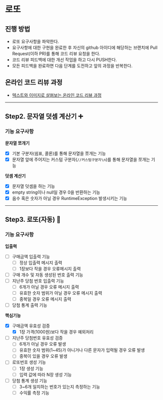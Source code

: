# 로또

## 진행 방법

* 로또 요구사항을 파악한다.
* 요구사항에 대한 구현을 완료한 후 자신의 github 아이디에 해당하는 브랜치에 Pull Request(이하 PR)를 통해 코드 리뷰 요청을 한다.
* 코드 리뷰 피드백에 대한 개선 작업을 하고 다시 PUSH한다.
* 모든 피드백을 완료하면 다음 단계를 도전하고 앞의 과정을 반복한다.

## 온라인 코드 리뷰 과정

* [텍스트와 이미지로 살펴보는 온라인 코드 리뷰 과정](https://github.com/next-step/nextstep-docs/tree/master/codereview)

---

## Step2. 문자열 덧셈 계산기 ➕

### 기능 요구사항

**문자열 쪼개기**

- [x] 기본 구분자(쉼표, 콜론)를 통해 문자열을 쪼개는 기능
- [x] 문자열 앞에 주어지는 커스텀 구분자(`//커스텀구분자\n`)를 통해 문자열을 쪼개는 기능

**덧셈 계산기**

- [x] 문자열 덧셈을 하는 기능
- [x] empty string이나 null일 경우 0을 반환하는 기능
- [x] 음수 혹은 숫자가 아닐 경우 RuntimeException 발생시키는 기능

---

## Step3. 로또(자동) 🎲

### 기능 요구사항

**입출력**

- [ ] 구매금액 입출력 기능
    - [ ] 정상 입출력 메시지 출력
    - [ ] 1장보다 작을 경우 오류메시지 출력
- [ ] 구매 개수 및 자동 생성된 번호 출력 기능
- [ ] 지난주 당첨 번호 입출력 기능
    - [ ] 6개가 아닐 경우 오류 메시지 출력
    - [ ] 유효한 숫자 범위가 아닐 경우 오류 메시지 출력
    - [ ] 중복일 경우 오류 메시지 출력
- [ ] 당첨 통계 출력 기능

**핵심기능**

- [x] 구매금액 유효성 검증
    - [x] 1장 가격(1000원)보다 작을 경우 예외처리
- [ ] 지난주 당첨번호 유효성 검증
    - [ ] 6개가 아닐 경우 오류 발생
    - [ ] 유효한 숫자 범위(1~45)가 아니거나 다른 문자가 입력될 경우 오류 발생
    - [ ] 중복이 있을 경우 오류 발생
- [ ] 로또번호 생성 기능
    - [ ] 1장 생성 기능
    - [ ] 입력 값에 따라 N장 생성 기능
- [ ] 당첨 통계 생성 기능
    - [ ] 3~6개 일치하는 번호가 있는지 측정하는 기능
    - [ ] 수익률 측정 기능
